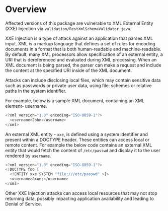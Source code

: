 # Overview

Affected versions of this package are vulnerable to XML External Entity (XXE) Injection via `validation/RestXmlSchemaValidator.java`.

XXE Injection is a type of attack against an application that parses XML input. XML is a markup language that defines a set of rules for encoding documents in a format that is both human-readable and machine-readable. By default, many XML processors allow specification of an external entity, a URI that is dereferenced and evaluated during XML processing. When an XML document is being parsed, the parser can make a request and include the content at the specified URI inside of the XML document.

Attacks can include disclosing local files, which may contain sensitive data such as passwords or private user data, using file: schemes or relative paths in the system identifier.

For example, below is a sample XML document, containing an XML element- username.

```js
<?xml version="1.0" encoding="ISO-8859-1"?>
  <username>John</username>
</xml>
```

An external XML entity - `xxe`, is defined using a system identifier and present within a DOCTYPE header. These entities can access local or remote content. For example the below code contains an external XML entity that would fetch the content of `/etc/passwd` and display it to the user rendered by `username`.

```js
<?xml version="1.0" encoding="ISO-8859-1"?>
<!DOCTYPE foo [
  <!ENTITY xxe SYSTEM "file:///etc/passwd" >]>
  <username>&xxe;</username>
</xml>
```

Other XXE Injection attacks can access local resources that may not stop returning data, possibly impacting application availability and leading to Denial of Service.
